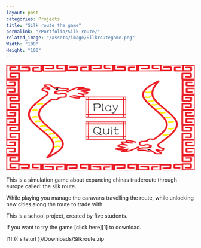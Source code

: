 ```yaml
---
layout: post
categories: Projects
title: "Silk route the game"
permalink: "/Portfolio/Silk-route/"
related_image: "/assets/image/Silkroutegame.png"
Width: "100"
Height: "100"
---
```

![My helpful screenshot](/assets/image/Silkroutegame.png)

This is a simulation game about expanding chinas traderoute through europe called: the silk route.

While playing you manage the caravans travelling the route,
while unlocking new cities along the route to trade with.

This is a school project, created by five students.

If you want to try the game [click here][1] to download.


[1]:{{ site.url }}/Downloads/Silkroute.zip
